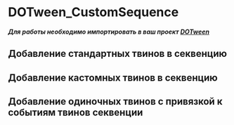 # DOTween_CustomSequence
 ***Для работы необходимо импортировать в ваш проект [DOTween](https://dotween.demigiant.com/)***

 ## Добавление стандартных твинов в секвенцию

 ## Добавление кастомных твинов в секвенцию

 ## Добавление одиночных твинов с привязкой к событиям твинов секвенции
 
